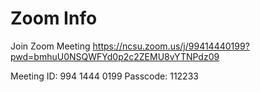 # Zoom Info

Join Zoom Meeting
https://ncsu.zoom.us/j/99414440199?pwd=bmhuU0NSQWFYd0p2c2ZEMU8vYTNPdz09

Meeting ID: 994 1444 0199
Passcode: 112233
